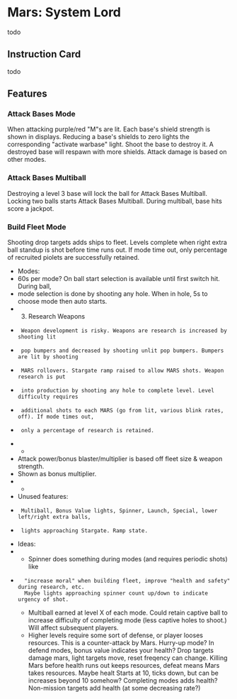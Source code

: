 # Mars: System Lord

todo

## Instruction Card

todo

## Features

### Attack Bases Mode

When attacking purple/red "M"s are lit. Each base's shield strength is shown in displays. Reducing a base's shields to zero lights the corresponding "activate warbase" light. Shoot the base to destroy it. A destroyed base will respawn with more shields. Attack damage is based on other modes.

### Attack Bases Multiball

Destroying a level 3 base will lock the ball for Attack Bases Multiball. Locking two balls starts Attack Bases Multiball. During multiball, base hits score a jackpot.

### Build Fleet Mode

Shooting drop targets adds ships to fleet. Levels complete when right extra ball standup is shot before time runs out. If mode time out, only percentage of recruited piolets are successfully retained.
 
* Modes:
 * 60s per mode? On ball start selection is available until first switch hit. During ball,
 * mode selection is done by shooting any hole. When in hole, 5s to choose mode then auto starts.
 * 3. Research Weapons
 *      Weapon development is risky. Weapons are research is increased by shooting lit
 *      pop bumpers and decreased by shooting unlit pop bumpers. Bumpers are lit by shooting
 *      MARS rollovers. Stargate ramp raised to allow MARS shots. Weapon research is put
 *      into production by shooting any hole to complete level. Level difficulty requires
 *      additional shots to each MARS (go from lit, various blink rates, off). If mode times out,
 *      only a percentage of research is retained.
 * -
 * Attack power/bonus blaster/multiplier is based off fleet size & weapon strength.
 * Shown as bonus multiplier.
 * -
 * Unused features:
 *      Multiball, Bonus Value lights, Spinner, Launch, Special, lower left/right extra balls,
 *      lights approaching Stargate. Ramp state.
 * Ideas:
 * - Spinner does something during modes (and requires periodic shots) like
*       "increase moral" when building fleet, improve "health and safety" during research, etc.
        Maybe lights approaching spinner count up/down to indicate urgency of shot.
    - Multiball earned at level X of each mode. Could retain captive ball to increase difficulty
        of completing mode (less captive holes to shoot.) Will affect subsequent players.
    - Higher levels require some sort of defense, or player looses resources. This is a
        counter-attack by Mars. Hurry-up mode? In defend modes, bonus value indicates your health?
        Drop targets damage mars, light targets move, reset freqency can change. Killing Mars
        before health runs out keeps resources, defeat means Mars takes resources. Maybe healt
        Starts at 10, ticks down, but can be increases beyond 10 somehow? Completing modes
        adds health? Non-mission targets add health (at some decreasing rate?)